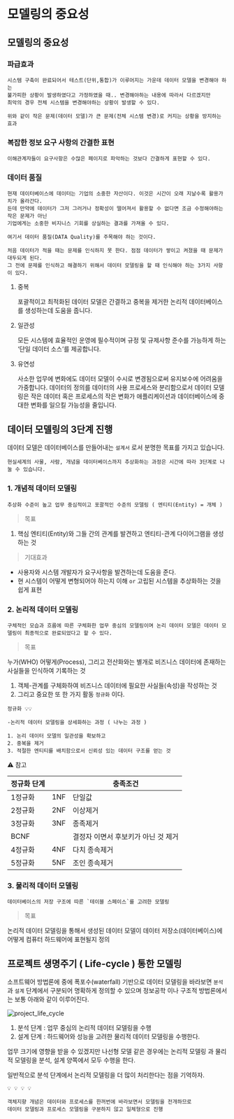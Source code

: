 # 모델링의 중요성

## 모델링의 중요성

### 파급효과

```
시스템 구축이 완료되어서 테스트(단위,통합)가 이루어지는 가운데 데이터 모델을 변경해야 하는
불가피한 상황이 발생하였다고 가정하였을 때.. 변경해야하는 내용에 따라서 다르겠지만
최악의 경우 전체 시스템을 변경해야하는 상황이 발생할 수 있다.

위와 같이 작은 문제(데이터 모델)가 큰 문제(전체 시스템 변경)로 커지는 상황을 방지하는 효과
```

### 복잡한 정보 요구 사항의 간결한 표현

```
이해관계자들이 요구사항은 수많은 페이지로 파악하는 것보다 간결하게 표현할 수 있다.
```

### 데이터 품질

```
현재 데이터베이스에 데이터는 기업의 소중한 자산이다. 이것은 시간이 오래 지날수록 활용가치가 올라간다.
든데 만약에 데이터가 그저 그러거나 정확성이 떨어져서 활용할 수 없다면 조금 수정해야하는 작은 문제가 아닌
기업에게는 소중한 비지니스 기회를 상실하는 결과를 가져올 수 있다.

여기서 데이터 품질(DATA Quality)를 주목해야 하는 것이다.

처음 데이터가 적을 때는 문제를 인식하지 못 한다. 점점 데이터가 쌓이고 켜졌을 때 문제가 대두되게 된다.
그 전에 문제를 인식하고 해결하기 위해서 데이터 모델링을 할 때 인식해야 하는 3가지 사항이 있다.
```

1. 중복
    
    포괄적이고 최적화된 데이터 모델은 간결하고 중복을 제거한 논리적 데이터베이스를 생성하는데 도움을 줍니다.
    
2. 일관성
    
    모든 시스템에 효율적인 운영에 필수적이며 규정 및 규제사항 준수를 가능하게 하는 ‘단일 데이터 소스’를 제공합니다.
    
3. 유연성
    
    사소한 업무에 변화에도 데이터 모델이 수시로 변경됨으로써 유지보수에 어려움을 가중합니다. 데이터의 정의를 데이터의 사용 프로세스와 분리함으로서 데이터 모델링은 작은 데이터 혹은 프로세스의 작은 변화가 애플리케이션과 데이터베이스에 중대한 변화를 일으킬 가능성을 줄입니다.
    

## 데이터 모델링의 3단계 진행

데이터 모델은 데이터베이스를 만들어내는 `설계서` 로서 분명한 목표를 가지고 있습니다.

```
현실세계의 사물, 사람, 개념을 데이터베이스까지 추상화하는 과정은 시간에 따라 3단계로 나눌 수 있습니다.
```

### 1. 개념적 데이터 모델링

```
추상화 수준이 높고 업무 중심적이고 포괄적인 수준의 모델링 ( 엔티티(Entity) = 개체 )
```

> 목표
> 
1. 핵심 엔티티(Entity)와 그들 간의 관계를 발견하고 엔티티-관계 다이어그램을 생성하는 것

> 기대효과
> 
- 사용자와 시스템 개발자가 요구사항을 발견하는데 도움을 준다.
- 현 시스템이 어떻게 변형되어야 하는지 이해 `or` 고립된 시스템을 추상화하는 것을 쉽게 표현

### 2. 논리적 데이터 모델링

```
구체적인 모습과 흐름에 따른 구체화한 업무 중심의 모델링이며 논리 데이터 모델은 데이터 모델링이 최종적으로 완료되었다고 할 수 있다.
```

> 목표
> 

누가(WHO) 어떻게(Process), 그리고 전산화와는 별개로 비즈니스 데이터에 존재하는 사실들을 인식하여 기록하는 것

1. 객체-관계를 구체화하여 비즈니스 데이터에 필요한 사실들(속성)을 작성하는 것
2. 그리고 중요한 또 한 가지 활동 `정규화` 이다.

```
정규화 💡💡

-논리적 데이터 모델링을 상세화하는 과정 ( 나누는 과정 )

1. 논리 데이터 모델의 일관성을 확보하고
2. 중복을 제거
3. 적절한 엔티티를 배치함으로서 신뢰성 있는 데이터 구조를 얻는 것 
```

⚠️ 참고

| 정규화 단계 |  | 충족조건 |
| --- | --- | --- |
| 1정규화 | 1NF | 단일값 |
| 2정규화 | 2NF | 이상제거 |
| 3정규화 | 3NF | 종족제거 |
| BCNF |  | 결정자 이면서 후보키가 아닌 것 제거 |
| 4정규화 | 4NF | 다치 종속제거 |
| 5정규화 | 5NF | 조인 종속제거 |

### 3. 물리적 데이터 모델링

```
데이터베이스의 저장 구조에 따른 `테이블 스페이스`를 고려한 모델링
```

> 목표
> 

논리적 데이터 모델링을 통해서 생성된 데이터 모델이 데이터 저장소(데이터베이스)에 어떻게 컴퓨터 하드웨어에 표현될지 정의

## 프로젝트 생명주기 ( Life-cycle ) 통한 모델링

소프트웨어 방법론에 중에 폭포수(waterfall) 기반으로 데이터 모델링을 바라보면 `분석` 과 `설계` 단계에서 구분되어 명확하게 정의할 수 있으며 정보공학 이나 구조적 방법론에서는 보통 아래와 같이 이루어진다.

![project_life_cycle](https://user-images.githubusercontent.com/87114676/210873412-604125bc-76b0-4de2-9a21-75d0107f58d1.png)

1. 분석 단계 : 업무 중심의 논리적 데이터 모델링을 수행
2. 설계 단계 : 하드웨어와 성능을 고려한 물리적 데이터 모델링을 수행한다.

업무 크기에 영향을 받을 수 있겠지만 나선형 모델 같은 경우에는 논리적 모델링 과 물리적 모델링을 분석, 설계 양쪽에서 모두 수행을 한다.

일반적으로 분석 단계에서 논리적 모델링을 더 많이 처리한다는 점을 기억하자.

```
💡 💡 💡 💡 

객체지향 개념은 데이터와 프로세스를 한꺼번에 바라보면서 모델링을 전개하므로 
데이터 모델링과 프로세스 모델링을 구분하지 않고 일체형으로 진행
```
